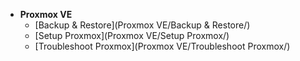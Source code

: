 - **Proxmox VE**
  - [Backup & Restore](Proxmox VE/Backup & Restore/)
  - [Setup Proxmox](Proxmox VE/Setup Proxmox/)
  - [Troubleshoot Proxmox](Proxmox VE/Troubleshoot Proxmox/)
